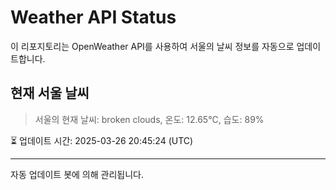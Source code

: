 
# Weather API Status

이 리포지토리는 OpenWeather API를 사용하여 서울의 날씨 정보를 자동으로 업데이트합니다.

## 현재 서울 날씨
> 서울의 현재 날씨: broken clouds, 온도: 12.65°C, 습도: 89%

⏳ 업데이트 시간: 2025-03-26 20:45:24 (UTC)

---
자동 업데이트 봇에 의해 관리됩니다.
